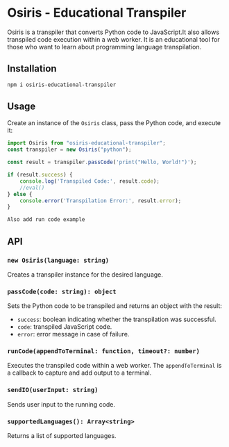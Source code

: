 # Osiris - Educational Transpiler

Osiris is a transpiler that converts Python code to JavaScript.It also allows transpiled code execution within a web worker. It is an educational tool for those who want to learn about programming language transpilation.

## Installation

```sh
npm i osiris-educational-transpiler
```

## Usage

Create an instance of the `Osiris` class, pass the Python code, and execute it:

```js
import Osiris from "osiris-educational-transpiler";
const transpiler = new Osiris("python");

const result = transpiler.passCode('print("Hello, World!")');

if (result.success) {
    console.log('Transpiled Code:', result.code);
    //eval()
} else {
    console.error('Transpilation Error:', result.error);
}

Also add run code example
```

## API

### `new Osiris(language: string)`
Creates a transpiler instance for the desired language.

### `passCode(code: string): object`
Sets the Python code to be transpiled and returns an object with the result:
- `success`: boolean indicating whether the transpilation was successful.
- `code`: transpiled JavaScript code.
- `error`: error message in case of failure.

### `runCode(appendToTerminal: function, timeout?: number)`
Executes the transpiled code within a web worker. The `appendToTerminal` is a callback to capture and add output to a terminal.

### `sendIO(userInput: string)`
Sends user input to the running code.

### `supportedLanguages(): Array<string>`
Returns a list of supported languages.
